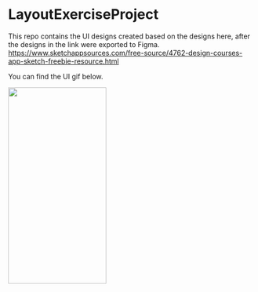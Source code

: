 # LayoutExerciseProject

This repo contains the UI designs created based on the designs here, after the designs in the link were exported to Figma.
https://www.sketchappsources.com/free-source/4762-design-courses-app-sketch-freebie-resource.html

You can find the UI gif below.

<img src="https://github.com/pelsinkaplan/Upschool-Progress/blob/main/Projects/LayoutExerciseProject/LayoutExerciseProjectGif.gif" width="200" height="400">
